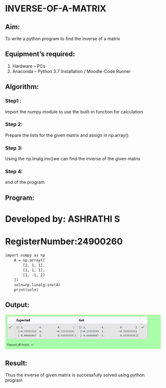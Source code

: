 # INVERSE-OF-A-MATRIX
## Aim:
To write a python program to find the inverse of a matrix
## Equipment’s required:
1. 	Hardware – PCs
2. 	Anaconda – Python 3.7 Installation / Moodle-Code Runner
## Algorithm:
### Step1 : 
Import the numpy module to use the built-in function for calculation
### Step 2: 
Prepare the lists for the given matrix and assign in np.array()
### Step 3: 
Using the np.linalg.inv()we can find the inverse of the given matrix
### Step 4: 
end of the program

## Program:

# Developed by: ASHRATHI S
# RegisterNumber:24900260
    import numpy as np
        A = np.array([
            [2, 1, 1],
            [1, 1, 1],
            [1, -1, 2]
        ])
        soln=np.linalg.inv(A)
        print(soln)
## Output:
![alt text](<Screenshot 2024-12-23 193338.png>)
## Result:
Thus the inverse of given matrix is successfully solved using python program

